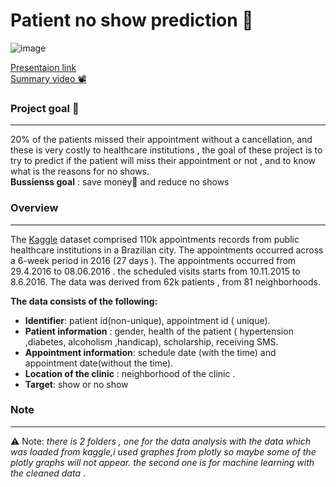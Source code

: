 # Patient no show prediction 🏥

![image](https://drive.google.com/uc?export=view&id=1PyvXb_SgQaS1CHQdnbEvBHPyjr1QWLuU)


[Presentaion link ](https://onedrive.live.com/embed?cid=9A8C4DAF1CCF33DC&amp;resid=9A8C4DAF1CCF33DC%21989&amp;authkey=AIRbEZHYmCqIjqw&amp;em=2&amp;wdAr=1.7777777777777777)<br> 
[Summary video 📽️](https://www.youtube.com/watch?v=cFBWBBx65Lw) 



### Project goal 🎯
---
20% of the patients missed their appointment without a cancellation, and these is very costly to healthcare institutions ,
the goal of these project is to try to predict if the patient will miss their appointment or not , and to know what is the reasons for no shows.<br>
**Bussienss goal** : save money💸 and reduce no shows


### Overview
---
The [Kaggle](https://www.kaggle.com/joniarroba/noshowappointments)  dataset comprised 110k appointments records from public healthcare institutions in a Brazilian city. 
The appointments occurred across a 6-week period in 2016 (27 days ). 
The appointments occurred from 29.4.2016  to 08.06.2016 . the scheduled visits starts  from 10.11.2015 to 8.6.2016.
The data was derived from 62k patients , from 81 neighborhoods.<br>

**The data consists of the following:**
-	**Identifier**: patient id(non-unique), appointment id ( unique).
-	**Patient information** : gender, health of the patient ( hypertension ,diabetes, alcoholism ,handicap), scholarship, receiving SMS.
-	**Appointment information**: schedule date (with the time) and appointment date(without the time).
-	**Location of the clinic** : neighborhood of the clinic .
-	**Target**: show or no show 


### Note
---
⚠️ Note: *there is 2 folders , one for the data analysis with the data which was loaded from kaggle,i used graphes from plotly so maybe some of the plotly graphs will not appear.
the second one is for machine learning with the cleaned data* .
